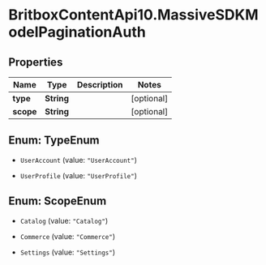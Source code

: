 # BritboxContentApi10.MassiveSDKModelPaginationAuth

## Properties
Name | Type | Description | Notes
------------ | ------------- | ------------- | -------------
**type** | **String** |  | [optional] 
**scope** | **String** |  | [optional] 


<a name="TypeEnum"></a>
## Enum: TypeEnum


* `UserAccount` (value: `"UserAccount"`)

* `UserProfile` (value: `"UserProfile"`)




<a name="ScopeEnum"></a>
## Enum: ScopeEnum


* `Catalog` (value: `"Catalog"`)

* `Commerce` (value: `"Commerce"`)

* `Settings` (value: `"Settings"`)




